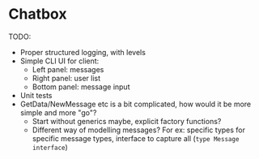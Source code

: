 # Chatbox

TODO:

- Proper structured logging, with levels
- Simple CLI UI for client:
  - Left panel: messages
  - Right panel: user list
  - Bottom panel: message input
- Unit tests
- GetData/NewMessage etc is a bit complicated, how would it be more simple and more "go"?
  - Start without generics maybe, explicit factory functions?
  - Different way of modelling messages? For ex: specific types for specific message types, interface to capture all (`type Message interface`)
